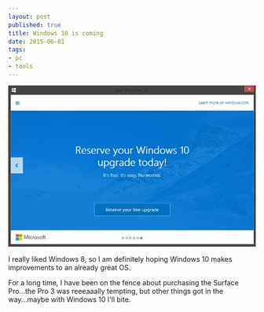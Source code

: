 ```yaml
---
layout: post
published: true
title: Windows 10 is coming
date: 2015-06-01
tags:
- pc
- tools
---
```

<img class="center-block img-fluid lazyload" style="border-radius: 0px;" src="/assets/150601/windows10.jpg" alt="Windows 10" />

I really liked Windows 8, so I am definitely hoping Windows 10 makes improvements to an already great OS.

For a long time, I have been on the fence about purchasing the Surface Pro...the Pro 3 was reeeaaally tempting, but other things got in the way...maybe with Windows 10 I'll bite.